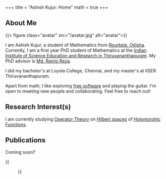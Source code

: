 +++
title = "Ashish Kujur: Home"
math = true
+++

## About Me

{{< figure class="avatar" src="/avatar.jpg" alt="avatar">}}

I am Ashish Kujur, a student of Mathematics from [Rourkela, Odisha](https://en.wikipedia.org/wiki/Rourkela). Currently, I am a first year PhD student of Mathematics at the [Indian Institute of Science Education and Research in Thiruvananthapuram](https://www.iisertvm.ac.in/). My PhD advisor is [Md. Ramiz Reza](https://www.iisertvm.ac.in/faculty/ramiz).

I did my bachelor's at Loyola College, Chennai, and my master's at IISER Thiruvananthapuram. 

Apart from math, I like exploring [free software](https://en.wikipedia.org/wiki/Free_and_open-source_software) and playing the guitar. I'm open to meeting new people and collaborating. Feel free to reach out!

## Research Interest(s)

I am currently studying [Operator Theory](https://en.wikipedia.org/wiki/Operator_theory) on [Hilbert spaces](https://en.wikipedia.org/wiki/Hilbert_space) of [Holomorphic Functions](https://en.wikipedia.org/wiki/Holomorphic_function).

## Publications

Coming soon?

{{<figure class="figure" src="/bott.jpg">}}

<!-- ## References

% * Foo Bar: Head of Department, Placeholder Names, Lorem
% * John Doe: Associate Professor, Department of Computer Science, Ipsum -->
